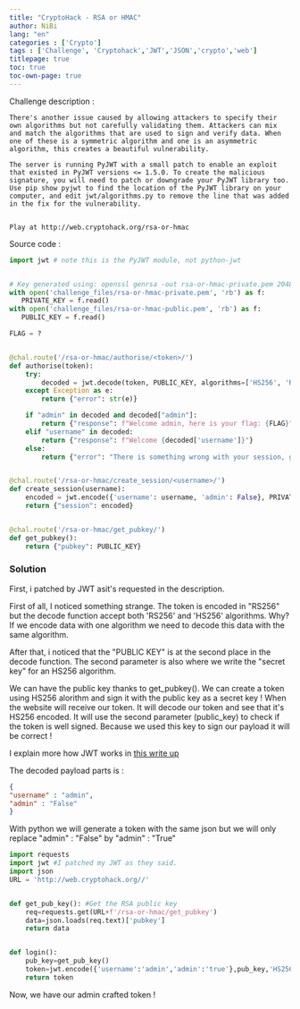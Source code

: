```yaml
---
title: "CryptoHack - RSA or HMAC"
author: NiBi
lang: "en"
categories : ['Crypto']
tags : ['Challenge', 'Cryptohack','JWT','JSON','crypto','web']
titlepage: true
toc: true
toc-own-page: true
---
```


Challenge description : 

```text
There's another issue caused by allowing attackers to specify their own algorithms but not carefully validating them. Attackers can mix and match the algorithms that are used to sign and verify data. When one of these is a symmetric algorithm and one is an asymmetric algorithm, this creates a beautiful vulnerability.

The server is running PyJWT with a small patch to enable an exploit that existed in PyJWT versions <= 1.5.0. To create the malicious signature, you will need to patch or downgrade your PyJWT library too. Use pip show pyjwt to find the location of the PyJWT library on your computer, and edit jwt/algorithms.py to remove the line that was added in the fix for the vulnerability.


Play at http://web.cryptohack.org/rsa-or-hmac

```

Source code : 

```python
import jwt # note this is the PyJWT module, not python-jwt


# Key generated using: openssl genrsa -out rsa-or-hmac-private.pem 2048
with open('challenge_files/rsa-or-hmac-private.pem', 'rb') as f:
   PRIVATE_KEY = f.read()
with open('challenge_files/rsa-or-hmac-public.pem', 'rb') as f:
   PUBLIC_KEY = f.read()

FLAG = ?


@chal.route('/rsa-or-hmac/authorise/<token>/')
def authorise(token):
    try:
        decoded = jwt.decode(token, PUBLIC_KEY, algorithms=['HS256', 'RS256'])
    except Exception as e:
        return {"error": str(e)}

    if "admin" in decoded and decoded["admin"]:
        return {"response": f"Welcome admin, here is your flag: {FLAG}"}
    elif "username" in decoded:
        return {"response": f"Welcome {decoded['username']}"}
    else:
        return {"error": "There is something wrong with your session, goodbye"}


@chal.route('/rsa-or-hmac/create_session/<username>/')
def create_session(username):
    encoded = jwt.encode({'username': username, 'admin': False}, PRIVATE_KEY, algorithm='RS256')
    return {"session": encoded}


@chal.route('/rsa-or-hmac/get_pubkey/')
def get_pubkey():
    return {"pubkey": PUBLIC_KEY}

```

### Solution 

First, i patched by JWT asit's requested in the description.

First of all, I noticed something strange. The token is encoded in "RS256" but the decode function accept both 'RS256' and 'HS256' algorithms. Why? If we encode data with one algorithm we need to decode this data with the same algorithm.

After that, i noticed that the "PUBLIC KEY" is at the second place in the decode function. The second parameter is also where we write the "secret key" for an HS256 algorithm.

We can have the public key thanks to get_pubkey().
We can create a token using HS256 alorithm and sign it with the public key as a secret key ! When the website will receive our token. It will decode our token and see that it's HS256 encoded. It will use the second parameter (public_key) to check if the token is well signed. Because we used this key to sign our payload it will be correct !

I explain more how JWT works in [this write up](../../posts/cryptohack-no-way-jose/)


The decoded payload parts is : 

```json
{
"username" : "admin",
"admin" : "False"
}
```

With python we will generate a token with the same json but we will only replace "admin" : "False" by "admin" : "True"


```python
import requests
import jwt #I patched my JWT as they said.
import json
URL = 'http://web.cryptohack.org//'


def get_pub_key(): #Get the RSA public key
    req=requests.get(URL+f'/rsa-or-hmac/get_pubkey')
    data=json.loads(req.text)['pubkey']
    return data


def login():
    pub_key=get_pub_key()
    token=jwt.encode({'username':'admin','admin':'true'},pub_key,'HS256') #Encoding this payload in HS256 with the public key as secret.
    return token
```

Now, we have our admin crafted token !